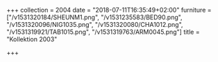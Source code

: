 +++
collection = 2004
date = "2018-07-11T16:35:49+02:00"
furniture = ["/v1531320184/SHEUNM1.png", "/v1531235583/BED90.png", "/v1531320096/NIG1035.png", "/v1531320080/CHA1012.png", "/v1531319921/TAB1015.png", "/v1531319763/ARM0045.png"]
title = "Kollektion 2003"

+++
